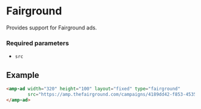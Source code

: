 # Fairground

Provides support for Fairground ads.

### Required parameters

-   `src`

## Example

```html
<amp-ad width="320" height="100" layout="fixed" type="fairground"
        src="https://amp.thefairground.com/campaigns/4189dd42-f853-4535-aedd-7130ea601fd8/amp.script.js">
</amp-ad>
```
